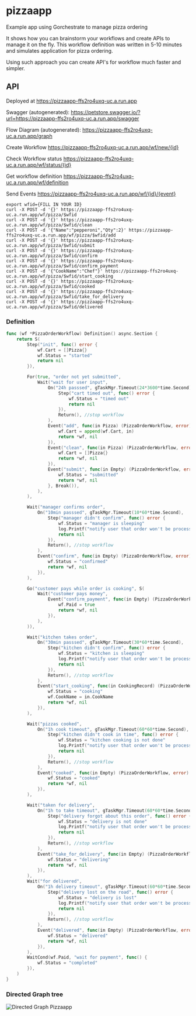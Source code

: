 # pizzaapp
Example app using Gorchestrate to manage pizza ordering

It shows how you can brainstorm your workflows and create APIs to manage it on the fly.
This workflow definition was written in 5-10 minutes and simulates application for pizza ordering.

Using such approach you can create API's for workflow much faster and simpler.

## API

Deployed at https://pizzaapp-ffs2ro4uxq-uc.a.run.app

Swagger (autogenerated): https://petstore.swagger.io/?url=https://pizzaapp-ffs2ro4uxq-uc.a.run.app/swagger

Flow Diagram (autogenerated): https://pizzaapp-ffs2ro4uxq-uc.a.run.app/graph

Create Workflow
https://pizzaapp-ffs2ro4uxq-uc.a.run.app/wf/new/{id}

Check Workflow status
https://pizzaapp-ffs2ro4uxq-uc.a.run.app/wf/status/{id}

Get workflow definition
https://pizzaapp-ffs2ro4uxq-uc.a.run.app/wf/definition

Send Events
https://pizzaapp-ffs2ro4uxq-uc.a.run.app/wf/{id}/{event}


```
export wfid={FILL IN YOUR ID}
curl -X POST -d '{}' https://pizzaapp-ffs2ro4uxq-uc.a.run.app/wf/pizza/$wfid
curl -X POST -d '{}' https://pizzaapp-ffs2ro4uxq-uc.a.run.app/wf/pizza/$wfid/clean
curl -X POST -d '{"Name":"pepperoni","Qty":2}' https://pizzaapp-ffs2ro4uxq-uc.a.run.app/wf/pizza/$wfid/add
curl -X POST -d '{}' https://pizzaapp-ffs2ro4uxq-uc.a.run.app/wf/pizza/$wfid/submit
curl -X POST -d '{}' https://pizzaapp-ffs2ro4uxq-uc.a.run.app/wf/pizza/$wfid/confirm
curl -X POST -d '{}' https://pizzaapp-ffs2ro4uxq-uc.a.run.app/wf/pizza/$wfid/confirm_payment
curl -X POST -d '{"CookName":"Chef"}' https://pizzaapp-ffs2ro4uxq-uc.a.run.app/wf/pizza/$wfid/start_cooking
curl -X POST -d '{}' https://pizzaapp-ffs2ro4uxq-uc.a.run.app/wf/pizza/$wfid/cooked
curl -X POST -d '{}' https://pizzaapp-ffs2ro4uxq-uc.a.run.app/wf/pizza/$wfid/take_for_delivery
curl -X POST -d '{}' https://pizzaapp-ffs2ro4uxq-uc.a.run.app/wf/pizza/$wfid/delivered

```


### Definition
```go
func (wf *PizzaOrderWorkflow) Definition() async.Section {
	return S(
		Step("init", func() error {
			wf.Cart = []Pizza{}
			wf.Status = "started"
			return nil
		}),

		For(true, "order not yet submitted",
			Wait("wait for user input",
				On("24h passsed", gTaskMgr.Timeout(24*3600*time.Second),
					Step("cart timed out", func() error {
						wf.Status = "timed out"
						return nil
					}),
					Return(), //stop workflow
				),
				Event("add", func(in Pizza) (PizzaOrderWorkflow, error) {
					wf.Cart = append(wf.Cart, in)
					return *wf, nil
				}),
				Event("clean", func(in Pizza) (PizzaOrderWorkflow, error) {
					wf.Cart = []Pizza{}
					return *wf, nil
				}),
				Event("submit", func(in Empty) (PizzaOrderWorkflow, error) {
					wf.Status = "submitted"
					return *wf, nil
				}, Break()),
			),
		),

		Wait("manager confirms order",
			On("10min passsed", gTaskMgr.Timeout(10*60*time.Second),
				Step("manager didn't confirm", func() error {
					wf.Status = "manager is sleeping"
					log.Printf("notify user that order won't be processed because manager did not confirm order in time")
					return nil
				}),
				Return(), //stop workflow
			),
			Event("confirm", func(in Empty) (PizzaOrderWorkflow, error) {
				wf.Status = "confirmed"
				return *wf, nil
			}),
		),

		Go("customer pays while order is cooking", S(
			Wait("customer pays money",
				Event("confirm_payment", func(in Empty) (PizzaOrderWorkflow, error) {
					wf.Paid = true
					return *wf, nil
				}),
			),
		)),

		Wait("kitchen takes order",
			On("30min passsed", gTaskMgr.Timeout(30*60*time.Second),
				Step("kitchen didn't confirm", func() error {
					wf.Status = "kitchen is sleeping"
					log.Printf("notify user that order won't be processed because kitchen is sleeping")
					return nil
				}),
				Return(), //stop workflow
			),
			Event("start_cooking", func(in CookingRecord) (PizzaOrderWorkflow, error) {
				wf.Status = "cooking"
				wf.CookName = in.CookName
				return *wf, nil
			}),
		),

		Wait("pizzas cooked",
			On("1h cook timeout", gTaskMgr.Timeout(60*60*time.Second),
				Step("kitchen didn't cook in time", func() error {
					wf.Status = "kitchen cooking is not done"
					log.Printf("notify user that order won't be processed because kitchen can't cook his pizza")
					return nil
				}),
				Return(), //stop workflow
			),
			Event("cooked", func(in Empty) (PizzaOrderWorkflow, error) {
				wf.Status = "cooked"
				return *wf, nil
			}),
		),

		Wait("taken for delivery",
			On("1h to take timeout", gTaskMgr.Timeout(60*60*time.Second),
				Step("delivery forgot about this order", func() error {
					wf.Status = "delivery is not done"
					log.Printf("notify user that order won't be processed because delivery can't be done")
					return nil
				}),
				Return(), //stop workflow
			),
			Event("take_for_delivery", func(in Empty) (PizzaOrderWorkflow, error) {
				wf.Status = "delivering"
				return *wf, nil
			}),
		),
		Wait("for delivered",
			On("1h delivery timeout", gTaskMgr.Timeout(60*60*time.Second),
				Step("delivery lost on the road", func() error {
					wf.Status = "delivery is lost"
					log.Printf("notify user that order won't be processed because delivery was lost on a road")
					return nil
				}),
				Return(), //stop workflow
			),
			Event("delivered", func(in Empty) (PizzaOrderWorkflow, error) {
				wf.Status = "delivered"
				return *wf, nil
			}),
		),
		WaitCond(wf.Paid, "wait for payment", func() {
			wf.Status = "completed"
		}),
	)
}
```

### Directed Graph tree
![Directed Graph Pizzaapp](https://pizzaapp-ffs2ro4uxq-uc.a.run.app/graph "Pizza App definition flow")
